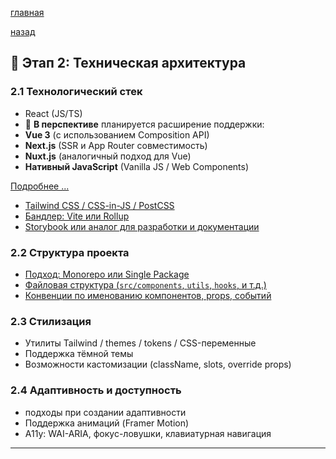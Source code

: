 

[главная](../../../README.md)


[назад](../../mainPageTech.md)

## 🧱 Этап 2: Техническая архитектура



### 2.1 Технологический стек
- React (JS/TS)
- 🔮 **В перспективе** планируется расширение поддержки:
- **Vue 3** (с использованием Composition API)
- **Next.js** (SSR и App Router совместимость)
- **Nuxt.js** (аналогичный подход для Vue)
- **Нативный JavaScript** (Vanilla JS / Web Components)

[Подробнее ...](./choiseLang/choiseLang.md)

- [Tailwind CSS / CSS-in-JS / PostCSS](./choiseStyle/choiseStyle.md)
- [Бандлер: Vite или Rollup](./choiseBandler/choiseBandler.md)
- [Storybook или аналог для разработки и документации](./choiseStoryBook/choiseStoryBook.md)



### 2.2 Структура проекта
- [Подход: Monorepo или Single Package](./Project_Structure/Project_Structure.md)
- [Файловая структура (`src/components`, `utils`, `hooks`, и т.д.)](./fileStructure/fileStructure.md)
- [Конвенции по именованию компонентов, props, событий](./NamingConventions/NamingConventions.md)

### 2.3 Стилизация
- Утилиты Tailwind / themes / tokens / CSS-переменные
- Поддержка тёмной темы
- Возможности кастомизации (className, slots, override props)

### 2.4 Адаптивность и доступность
-  подходы при создании адаптивности
- Поддержка анимаций (Framer Motion)
- A11y: WAI-ARIA, фокус-ловушки, клавиатурная навигация

---
